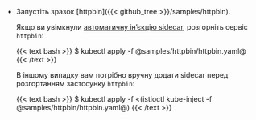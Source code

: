 ---
---
*   Запустіть зразок [httpbin]({{< github_tree >}}/samples/httpbin).

    Якщо ви увімкнули [автоматичну інʼєкцію sidecar](/docs/setup/additional-setup/sidecar-injection/#automatic-sidecar-injection), розгорніть сервіс `httpbin`:

    {{< text bash >}}
    $ kubectl apply -f @samples/httpbin/httpbin.yaml@
    {{< /text >}}

    В іншому випадку вам потрібно вручну додати sidecar перед розгортанням застосунку `httpbin`:

    {{< text bash >}}
    $ kubectl apply -f <(istioctl kube-inject -f @samples/httpbin/httpbin.yaml@)
    {{< /text >}}
